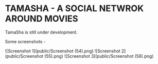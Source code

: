 TAMASHA - A SOCIAL NETWROK AROUND MOVIES
========================================

TamaSha is still under development.

Some screenshots -
 
![Screenshot 1](public/Screenshot (54).png)
![Screenshot 2](public/Screenshot (55).png)
![Screenshot 3](public/Screenshot (56).png)